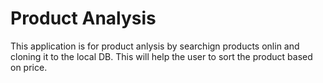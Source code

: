 # Product Analysis

This application is for product anlysis by searchign products onlin and cloning it to the local DB. This will help the user 
to sort the product based on price. 
